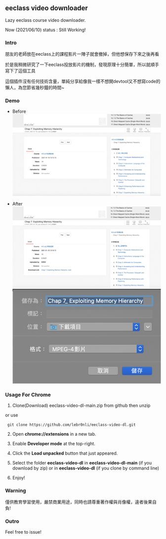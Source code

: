 ## eeclass video downloader

Lazy eeclass course video downloader.

Now (2021/06/10) status : Still Working!

### Intro

朋友的老師放在eeclass上的課程影片一陣子就會撤掉，但他想保存下來之後再看

於是我稍微研究了一下eeclass投放影片的機制，發現原理十分簡單，所以就順手寫下了這個工具

這個插件沒有任何技術含量，單純分享給像我一樣不想開devtool又不想寫code的懶人，為您節省幾秒鐘的時間~

### Demo

- Before
![Before](demo/Before.png)


- After
![After](demo/After1.png)
![After](demo/After2.png)

### Usage For Chrome

1. Clone(Download) eeclass-video-dl-main.zip from github then unzip 

or use

	 git clone https://github.com/lebr0nli/eeclass-video-dl.git

2. Open **chrome://extensions** in a new tab.

3. Enable **Developer mode** at the top-right.

4. Click the **Load unpacked** button that just appeared.

5. Select the folder **eeclass-video-dl** in **eeclass-video-dl-main** (if you download by zip) or in **eeclass-video-dl** (if you clone by command line)

6. Enjoy!



### Warning

僅供教育學習使用，嚴禁商業用途，同時也請尊重著作權與肖像權，違者後果自負!

### Outro

Feel free to issue!
